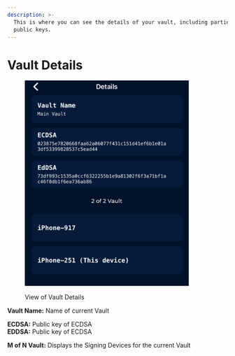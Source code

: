 ```yaml
---
description: >-
  This is where you can see the details of your vault, including parties and
  public keys.
---
```


# Vault Details



<div data-full-width="false">

<figure><img src="../../.gitbook/assets/image.png" alt="" width="375"><figcaption><p>View of Vault Details</p></figcaption></figure>

</div>

**Vault Name:** Name of current Vault

**ECDSA:** Public key of ECDSA\
**EDDSA:** Public key of ECDSA

**M of N Vault:** Displays the Signing Devices for the current Vault
